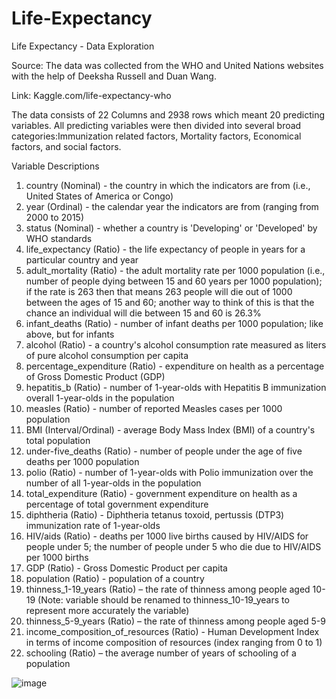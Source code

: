 # Life-Expectancy
Life Expectancy - Data Exploration

Source: The data was collected from the WHO and United Nations websites with the help of Deeksha Russell and Duan Wang.

Link: Kaggle.com/life-expectancy-who

The data consists of 22 Columns and 2938 rows which meant 20 predicting variables. All predicting variables were then divided into several broad categories:Immunization related factors, Mortality factors, Economical factors, and social factors.

Variable Descriptions
1.	country (Nominal) - the country in which the indicators are from (i.e., United States of America or Congo)
2.	year (Ordinal) - the calendar year the indicators are from (ranging from 2000 to 2015)
3.	status (Nominal) - whether a country is 'Developing' or 'Developed' by WHO standards
4.	life_expectancy (Ratio) - the life expectancy of people in years for a particular country and year
5.	adult_mortality (Ratio) - the adult mortality rate per 1000 population (i.e., number of people dying between 15 and 60 years per 1000 population); if the rate is 263 then that means 263 people will die out of 1000 between the ages of 15 and 60; another way to think of this is that the chance an individual will die between 15 and 60 is 26.3%
6.	infant_deaths (Ratio) - number of infant deaths per 1000 population; like above, but for infants
7.	alcohol (Ratio) - a country's alcohol consumption rate measured as liters of pure alcohol consumption per capita
8.	percentage_expenditure (Ratio) - expenditure on health as a percentage of Gross Domestic Product (GDP)
9.	hepatitis_b (Ratio) - number of 1-year-olds with Hepatitis B immunization overall 1-year-olds in the population
10.	measles (Ratio) - number of reported Measles cases per 1000 population
11.	BMI (Interval/Ordinal) - average Body Mass Index (BMI) of a country's total population
12.	under-five_deaths (Ratio) - number of people under the age of five deaths per 1000 population
13.	polio (Ratio) - number of 1-year-olds with Polio immunization over the number of all 1-year-olds in the population
14.	total_expenditure (Ratio) - government expenditure on health as a percentage of total government expenditure
15.	diphtheria (Ratio) - Diphtheria tetanus toxoid, pertussis (DTP3) immunization rate of 1-year-olds
16.	HIV/aids (Ratio) - deaths per 1000 live births caused by HIV/AIDS for people under 5; the number of people under 5 who die due to HIV/AIDS per 1000 births
17.	GDP (Ratio) - Gross Domestic Product per capita
18.	population (Ratio) - population of a country
19.	thinness_1-19_years (Ratio) – the rate of thinness among people aged 10-19 (Note: variable should be renamed to thinness_10-19_years to represent more accurately the variable)
20.	thinness_5-9_years (Ratio) – the rate of thinness among people aged 5-9
21.	income_composition_of_resources (Ratio) - Human Development Index in terms of income composition of resources (index ranging from 0 to 1)
22.	schooling (Ratio) – the average number of years of schooling of a population

![image](https://user-images.githubusercontent.com/30788289/192111691-51386010-6187-42b1-9dc0-9a7e536f551b.png)
